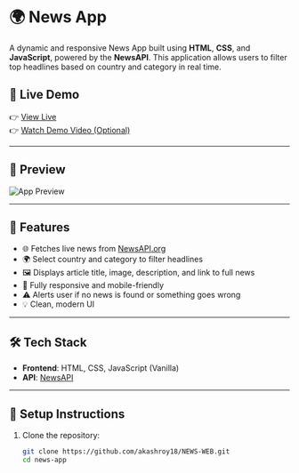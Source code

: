 # 🌍 News App

A dynamic and responsive News App built using **HTML**, **CSS**, and **JavaScript**, powered by the **NewsAPI**. This application allows users to filter top headlines based on country and category in real time.

## 🔗 Live Demo

👉 [View Live](https://your-live-link-here.com)  
👉 [Watch Demo Video (Optional)](https://your-demo-video-link.com)

---

## 📸 Preview

![App Preview](./preview.png) <!-- Replace with your actual screenshot path -->

---

## 🚀 Features

- 🌐 Fetches live news from [NewsAPI.org](https://newsapi.org/)
- 🌍 Select country and category to filter headlines
- 🖼️ Displays article title, image, description, and link to full news
- 📱 Fully responsive and mobile-friendly
- ⚠️ Alerts user if no news is found or something goes wrong
- 💡 Clean, modern UI

---

## 🛠️ Tech Stack

- **Frontend**: HTML, CSS, JavaScript (Vanilla)
- **API**: [NewsAPI](https://newsapi.org/)

---

## 🔧 Setup Instructions

1. Clone the repository:
   ```bash
   git clone https://github.com/akashroy18/NEWS-WEB.git
   cd news-app
